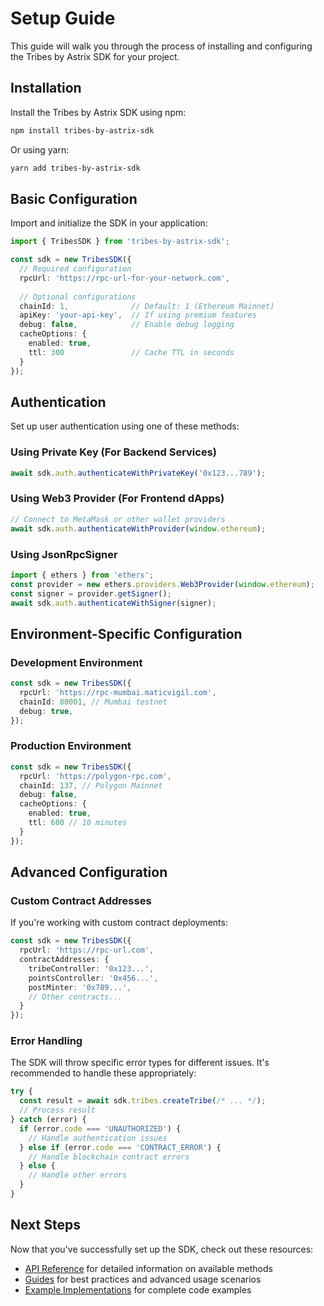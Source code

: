 # Setup Guide

This guide will walk you through the process of installing and configuring the Tribes by Astrix SDK for your project.

## Installation

Install the Tribes by Astrix SDK using npm:

```bash
npm install tribes-by-astrix-sdk
```

Or using yarn:

```bash
yarn add tribes-by-astrix-sdk
```

## Basic Configuration

Import and initialize the SDK in your application:

```typescript
import { TribesSDK } from 'tribes-by-astrix-sdk';

const sdk = new TribesSDK({
  // Required configuration
  rpcUrl: 'https://rpc-url-for-your-network.com',
  
  // Optional configurations
  chainId: 1,              // Default: 1 (Ethereum Mainnet)
  apiKey: 'your-api-key',  // If using premium features
  debug: false,            // Enable debug logging
  cacheOptions: {
    enabled: true,
    ttl: 300               // Cache TTL in seconds
  }
});
```

## Authentication

Set up user authentication using one of these methods:

### Using Private Key (For Backend Services)

```typescript
await sdk.auth.authenticateWithPrivateKey('0x123...789');
```

### Using Web3 Provider (For Frontend dApps)

```typescript
// Connect to MetaMask or other wallet providers
await sdk.auth.authenticateWithProvider(window.ethereum);
```

### Using JsonRpcSigner

```typescript
import { ethers } from 'ethers';
const provider = new ethers.providers.Web3Provider(window.ethereum);
const signer = provider.getSigner();
await sdk.auth.authenticateWithSigner(signer);
```

## Environment-Specific Configuration

### Development Environment

```typescript
const sdk = new TribesSDK({
  rpcUrl: 'https://rpc-mumbai.maticvigil.com',
  chainId: 80001, // Mumbai testnet
  debug: true,
});
```

### Production Environment

```typescript
const sdk = new TribesSDK({
  rpcUrl: 'https://polygon-rpc.com',
  chainId: 137, // Polygon Mainnet
  debug: false,
  cacheOptions: {
    enabled: true,
    ttl: 600 // 10 minutes
  }
});
```

## Advanced Configuration

### Custom Contract Addresses

If you're working with custom contract deployments:

```typescript
const sdk = new TribesSDK({
  rpcUrl: 'https://rpc-url.com',
  contractAddresses: {
    tribeController: '0x123...',
    pointsController: '0x456...',
    postMinter: '0x789...',
    // Other contracts...
  }
});
```

### Error Handling

The SDK will throw specific error types for different issues. It's recommended to handle these appropriately:

```typescript
try {
  const result = await sdk.tribes.createTribe(/* ... */);
  // Process result
} catch (error) {
  if (error.code === 'UNAUTHORIZED') {
    // Handle authentication issues
  } else if (error.code === 'CONTRACT_ERROR') {
    // Handle blockchain contract errors
  } else {
    // Handle other errors
  }
}
```

## Next Steps

Now that you've successfully set up the SDK, check out these resources:

- [API Reference](./api/index.html) for detailed information on available methods
- [Guides](./guides/caching.md) for best practices and advanced usage scenarios
- [Example Implementations](../examples/) for complete code examples 